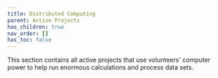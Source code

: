 ```yaml
---
title: Distributed Computing
parent: Active Projects
has_children: true
nav_order: []
has_toc: false
---
```


This section contains all active projects that use volunteers' computer power to help run enormous calculations and process data sets.

